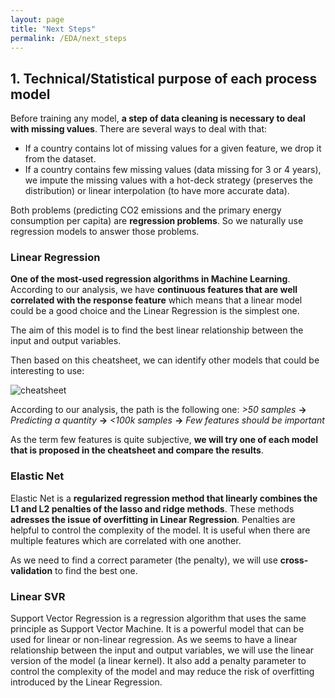 ```yaml
---
layout: page
title: "Next Steps"
permalink: /EDA/next_steps
---
```


## 1. Technical/Statistical purpose of each process model

Before training any model, **a step of data cleaning is necessary to deal with missing values**. There are several ways to deal with that:

- If a country contains lot of missing values for a given feature, we drop it from the dataset.
- If a country contains few missing values (data missing for 3 or 4 years), we impute the missing values with a hot-deck strategy (preserves the distribution) or linear interpolation (to have more accurate data).

Both problems (predicting CO2 emissions and the primary energy consumption per capita) are **regression problems**. So we naturally use regression models to answer those problems.

### Linear Regression

**One of the most-used regression algorithms in Machine Learning**. According to our analysis, we have **continuous features that are well correlated with the response feature** which means that a linear model could be a good choice and the Linear Regression is the simplest one.

The aim of this model is to find the best linear relationship between the input and output variables.

Then based on this cheatsheet, we can identify other models that could be interesting to use:

![cheatsheet](https://scikit-learn.org/stable/_static/ml_map.png)

According to our analysis, the path is the following one: _>50 samples_ **->** _Predicting a quantity_ **->** _<100k samples_ **->** _Few features should be important_

As the term few features is quite subjective, **we will try one of each model that is proposed in the cheatsheet and compare the results**.

### Elastic Net

Elastic Net is a **regularized regression method that linearly combines the L1 and L2 penalties of the lasso and ridge methods**. These methods **adresses the issue of overfitting in Linear Regression**. Penalties are helpful to control the complexity of the model. It is useful when there are multiple features which are correlated with one another.

As we need to find a correct parameter (the penalty), we will use **cross-validation** to find the best one.

### Linear SVR

Support Vector Regression is a regression algorithm that uses the same principle as Support Vector Machine. It is a powerful model that can be used for linear or non-linear regression. As we seems to have a linear relationship between the input and output variables, we will use the linear version of the model (a linear kernel). It also add a penalty parameter to control the complexity of the model and may reduce the risk of overfitting introduced by the Linear Regression.
